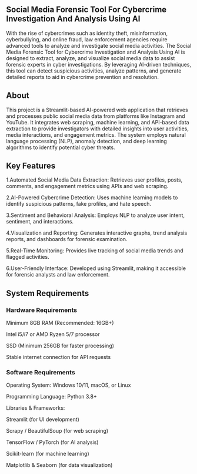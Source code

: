 ## Social Media Forensic Tool For Cybercrime Investigation And Analysis Using AI
With the rise of cybercrimes such as identity theft, misinformation, cyberbullying, and online fraud, law enforcement agencies require advanced tools to analyze and investigate social media activities. The Social Media Forensic Tool for Cybercrime Investigation and Analysis Using AI is designed to extract, analyze, and visualize social media data to assist forensic experts in cyber investigations. By leveraging AI-driven techniques, this tool can detect suspicious activities, analyze patterns, and generate detailed reports to aid in cybercrime prevention and resolution.
## About
This project is a Streamlit-based AI-powered web application that retrieves and processes public social media data from platforms like Instagram and YouTube. It integrates web scraping, machine learning, and API-based data extraction to provide investigators with detailed insights into user activities, media interactions, and engagement metrics. The system employs natural language processing (NLP), anomaly detection, and deep learning algorithms to identify potential cyber threats.
## Key Features
1.Automated Social Media Data Extraction: Retrieves user profiles, posts, comments, and engagement metrics using APIs and web scraping.

2.AI-Powered Cybercrime Detection: Uses machine learning models to identify suspicious patterns, fake profiles, and hate speech.

3.Sentiment and Behavioral Analysis: Employs NLP to analyze user intent, sentiment, and interactions.

4.Visualization and Reporting: Generates interactive graphs, trend analysis reports, and dashboards for forensic examination.

5.Real-Time Monitoring: Provides live tracking of social media trends and flagged activities.

6.User-Friendly Interface: Developed using Streamlit, making it accessible for forensic analysts and law enforcement.
## System Requirements
### Hardware Requirements
Minimum 8GB RAM (Recommended: 16GB+)

Intel i5/i7 or AMD Ryzen 5/7 processor

SSD (Minimum 256GB for faster processing)

Stable internet connection for API requests

### Software Requirements
Operating System: Windows 10/11, macOS, or Linux

Programming Language: Python 3.8+

Libraries & Frameworks:

Streamlit (for UI development)

Scrapy / BeautifulSoup (for web scraping)

TensorFlow / PyTorch (for AI analysis)

Scikit-learn (for machine learning)

Matplotlib & Seaborn (for data visualization)




